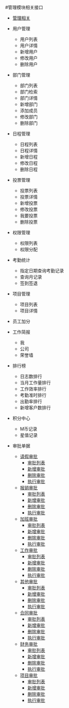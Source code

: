 #管理模块相关接口

* [管理相关](./aboutmg/README.md)
 * 用户管理
   * 用户列表
   * 用户详情
   * 新增用户
   * 修改用户
   * 删除用户
 * 部门管理
   * 部门列表
   * 部门检索
   * 部门详情
   * 新增部门
   * 添加成员
   * 修改部门
   * 删除部门
 * 日程管理
   * 日程列表
   * 日程详情
   * 新增日程
   * 修改日程
   * 删除日程
 * 投票管理
   * 投票列表
   * 投票详情
   * 新增投票
   * 修改投票
   * 我要投票
   * 删除投票
 * 权限管理
   * 权限列表
   * 权限分配
 * 考勤统计
   * 指定日期查询考勤记录
   * 查询月记录
   * 签到签退
 * 项目管理
   * 项目列表
   * 项目详情
 * 员工加分
 * 工作简报
   * 我
   * 公司
   * 荣誉墙
 * 排行榜
   * 日志数排行
   * 当月工作量排行
   * 工作效率排行
   * 考勤准时排行
   * 出勤率排行
   * 新增客户数排行
 * 积分中心
   * M币记录
   * 星值记录
   


* 审批单据
    * [请假审批](./approval/leave.md)
      * [审批列表](./approval/leave.md)
      * [新增审批](./approval/leave.md)
      * [删除审批](./approval/leave.md)
      * [执行审批](./approval/leave.md)
    * [报销审批](./approval/expense.md)
      * [审批列表](./approval/expense.md)
      * [新增审批](./approval/expense.md)
      * [删除审批](./approval/expense.md)
      * [执行审批](./approval/expense.md)
    * [加班审批](./approval/overtime.md)
      * [审批列表](./approval/overtime.md)
      * [新增审批](./approval/overtime.md)
      * [删除审批](./approval/overtime.md)
      * [执行审批](./approval/overtime.md)
    * [工作审批](../app/tasks.md)
      * [审批列表](../app/tasks.md)
      * [新增审批](../app/tasks.md)
      * [删除审批](../app/tasks.md)
      * [执行审批](../app/tasks.md)
    * [其他审批](./approval/other.md)
      * [审批列表](./approval/other.md)
      * [新增审批](./approval/other.md)
      * [删除审批](./approval/other.md)
      * [执行审批](./approval/other.md)
    * [合同审批](./approval/contracts.md)
      * [审批列表](./approval/contracts.md)
      * [新增审批](./approval/contracts.md)
      * [删除审批](./approval/contracts.md)
      * [执行审批](./approval/contracts.md)
    * [财务审批](./approval/finance.md)
      * [审批列表](./approval/finance.md)
      * [新增审批](./approval/finance.md)
      * [删除审批](./approval/finance.md)
      * [执行审批](./approval/finance.md)
    * [项目审批](./approval/project.md)
      * [审批列表](./approval/project.md)
      * [新增审批](./approval/project.md)
      * [删除审批](./approval/project.md)
      * [执行审批](./approval/project.md)